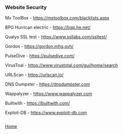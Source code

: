 ### Website Security

Mx ToolBox - https://mxtoolbox.com/blacklists.aspx

BPG Hurrican electric - https://bgp.he.net/

Qualys SSL test  - https://www.ssllabs.com/ssltest/

Gordon - https://gordon.mhg.ovh/

PulseDive - https://pulsedive.com/

VirusToal - https://www.virustotal.com/gui/home/search

URLScan - https://urlscan.io/

DNS Dumpster - https://dnsdumpster.com

Wappalyzer - https://www.wappalyzer.com

Builtwith - https://builtwith.com/

Exploit-DB - https://www.exploit-db.com

```

```
[Home](https://github.com/WilliamThomas-sec/Opensource-tools/)
